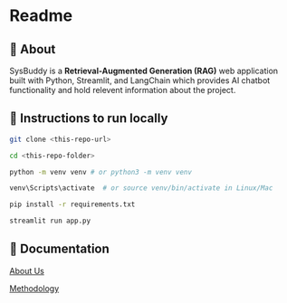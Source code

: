 # Readme

## 🧠 About

SysBuddy is a **Retrieval-Augmented Generation (RAG)** web application built with Python, Streamlit, and LangChain which provides AI chatbot functionality and hold relevent information about the project.

## 🚀 Instructions to run locally  

```bash
git clone <this-repo-url>

cd <this-repo-folder>

python -m venv venv # or python3 -m venv venv

venv\Scripts\activate  # or source venv/bin/activate in Linux/Mac

pip install -r requirements.txt

streamlit run app.py
```

## 📄 Documentation

[About Us](https://raw.githubusercontent.com/POS-Hackers/AI-Champions-Capstone-Project-2025/main/docs/about_us.pdf)

[Methodology](https://raw.githubusercontent.com/POS-Hackers/AI-Champions-Capstone-Project-2025/main/docs/methodology.pdf)
